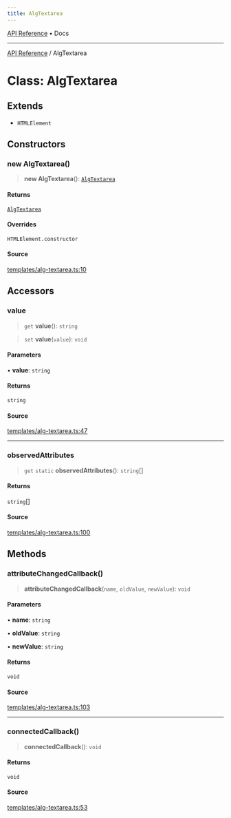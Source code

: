 ```yaml
---
title: AlgTextarea
---
```


[API Reference](/docs/api/) • Docs

***

[API Reference](/docs/api/) / AlgTextarea

# Class: AlgTextarea

## Extends

- `HTMLElement`

## Constructors

### new AlgTextarea()

> **new AlgTextarea**(): [`AlgTextarea`](/docs/api/classes/AlgTextarea)

#### Returns

[`AlgTextarea`](/docs/api/classes/AlgTextarea)

#### Overrides

`HTMLElement.constructor`

#### Source

[templates/alg-textarea.ts:10](https://github.com/BrouxtForce/cubelib/blob/46235e0efd69874517537607aff50e6e913dc207/src/templates/alg-textarea.ts#L10)

## Accessors

### value

> `get` **value**(): `string`

> `set` **value**(`value`): `void`

#### Parameters

• **value**: `string`

#### Returns

`string`

#### Source

[templates/alg-textarea.ts:47](https://github.com/BrouxtForce/cubelib/blob/46235e0efd69874517537607aff50e6e913dc207/src/templates/alg-textarea.ts#L47)

***

### observedAttributes

> `get` `static` **observedAttributes**(): `string`[]

#### Returns

`string`[]

#### Source

[templates/alg-textarea.ts:100](https://github.com/BrouxtForce/cubelib/blob/46235e0efd69874517537607aff50e6e913dc207/src/templates/alg-textarea.ts#L100)

## Methods

### attributeChangedCallback()

> **attributeChangedCallback**(`name`, `oldValue`, `newValue`): `void`

#### Parameters

• **name**: `string`

• **oldValue**: `string`

• **newValue**: `string`

#### Returns

`void`

#### Source

[templates/alg-textarea.ts:103](https://github.com/BrouxtForce/cubelib/blob/46235e0efd69874517537607aff50e6e913dc207/src/templates/alg-textarea.ts#L103)

***

### connectedCallback()

> **connectedCallback**(): `void`

#### Returns

`void`

#### Source

[templates/alg-textarea.ts:53](https://github.com/BrouxtForce/cubelib/blob/46235e0efd69874517537607aff50e6e913dc207/src/templates/alg-textarea.ts#L53)
